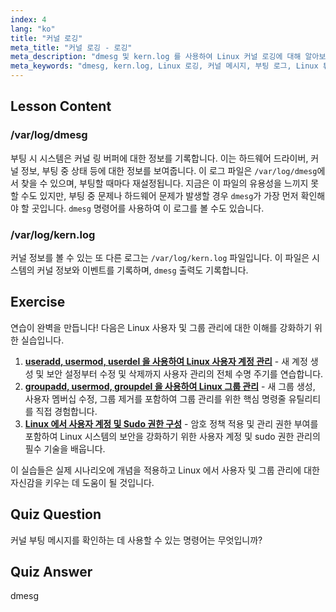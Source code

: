 ```yaml
---
index: 4
lang: "ko"
title: "커널 로깅"
meta_title: "커널 로깅 - 로깅"
meta_description: "dmesg 및 kern.log 를 사용하여 Linux 커널 로깅에 대해 알아보세요. 부팅 메시지 및 하드웨어 문제를 이해하세요. 시스템 통찰력을 위해 커널 로그를 탐색하세요."
meta_keywords: "dmesg, kern.log, Linux 로깅, 커널 메시지, 부팅 로그, Linux 튜토리얼, 초보자 가이드"
---
```


## Lesson Content

### /var/log/dmesg

부팅 시 시스템은 커널 링 버퍼에 대한 정보를 기록합니다. 이는 하드웨어 드라이버, 커널 정보, 부팅 중 상태 등에 대한 정보를 보여줍니다. 이 로그 파일은 `/var/log/dmesg`에서 찾을 수 있으며, 부팅할 때마다 재설정됩니다. 지금은 이 파일의 유용성을 느끼지 못할 수도 있지만, 부팅 중 문제나 하드웨어 문제가 발생할 경우 `dmesg`가 가장 먼저 확인해야 할 곳입니다. `dmesg` 명령어를 사용하여 이 로그를 볼 수도 있습니다.

### /var/log/kern.log

커널 정보를 볼 수 있는 또 다른 로그는 `/var/log/kern.log` 파일입니다. 이 파일은 시스템의 커널 정보와 이벤트를 기록하며, `dmesg` 출력도 기록합니다.

## Exercise

연습이 완벽을 만듭니다! 다음은 Linux 사용자 및 그룹 관리에 대한 이해를 강화하기 위한 실습입니다.

1. **[useradd, usermod, userdel 을 사용하여 Linux 사용자 계정 관리](https://labex.io/ko/labs/comptia-manage-linux-user-accounts-with-useradd-usermod-and-userdel-590837)** - 새 계정 생성 및 보안 설정부터 수정 및 삭제까지 사용자 관리의 전체 수명 주기를 연습합니다.
2. **[groupadd, usermod, groupdel 을 사용하여 Linux 그룹 관리](https://labex.io/ko/labs/comptia-manage-linux-groups-with-groupadd-usermod-and-groupdel-590836)** - 새 그룹 생성, 사용자 멤버십 수정, 그룹 제거를 포함하여 그룹 관리를 위한 핵심 명령줄 유틸리티를 직접 경험합니다.
3. **[Linux 에서 사용자 계정 및 Sudo 권한 구성](https://labex.io/ko/labs/comptia-configure-user-accounts-and-sudo-privileges-in-linux-590856)** - 암호 정책 적용 및 관리 권한 부여를 포함하여 Linux 시스템의 보안을 강화하기 위한 사용자 계정 및 sudo 권한 관리의 필수 기술을 배웁니다.

이 실습들은 실제 시나리오에 개념을 적용하고 Linux 에서 사용자 및 그룹 관리에 대한 자신감을 키우는 데 도움이 될 것입니다.

## Quiz Question

커널 부팅 메시지를 확인하는 데 사용할 수 있는 명령어는 무엇입니까?

## Quiz Answer

dmesg
